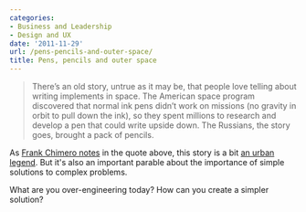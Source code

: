 ```yaml
---
categories:
- Business and Leadership
- Design and UX
date: '2011-11-29'
url: /pens-pencils-and-outer-space/
title: Pens, pencils and outer space
---
```


<blockquote>There’s an old story, untrue as it may be, that people love telling about writing implements in space. The American space program discovered that normal ink pens didn’t work on missions (no gravity in orbit to pull down the ink), so they spent millions to research and develop a pen that could write upside down. The Russians, the story goes, brought a pack of pencils.</blockquote>

As <a href="http://blog.frankchimero.com/post/12101836828">Frank Chimero notes</a> in the quote above, this story is a bit <a href="http://www.scientificamerican.com/article.cfm?id=fact-or-fiction-nasa-spen">an urban legend</a>. But it's also an important parable about the importance of simple solutions to complex problems.

What are you over-engineering today? How can you create a simpler solution?